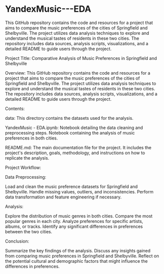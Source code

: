 # YandexMusic---EDA

This GitHub repository contains the code and resources for a project that aims to compare the music preferences of the cities of Springfield and Shelbyville. The project utilizes data analysis techniques to explore and understand the musical tastes of residents in these two cities. The repository includes data sources, analysis scripts, visualizations, and a detailed README to guide users through the project.


Project Title: Comparative Analysis of Music Preferences in Springfield and Shelbyville

Overview:
This GitHub repository contains the code and resources for a project that aims to compare the music preferences of the cities of Springfield and Shelbyville. The project utilizes data analysis techniques to explore and understand the musical tastes of residents in these two cities. The repository includes data sources, analysis scripts, visualizations, and a detailed README to guide users through the project.

Contents:

data: This directory contains the datasets used for the analysis.

YandexMusic - EDA.ipynb: Notebook detailing the data cleaning and preprocessing steps. Notebook containing the analysis of music preferences in both cities.

README.md: The main documentation file for the project. It includes the project's description, goals, methodology, and instructions on how to replicate the analysis.

Project Workflow:

Data Preprocessing:

Load and clean the music preference datasets for Springfield and Shelbyville.
Handle missing values, outliers, and inconsistencies.
Perform data transformation and feature engineering if necessary.

Analysis:

Explore the distribution of music genres in both cities.
Compare the most popular genres in each city.
Analyze preferences for specific artists, albums, or tracks.
Identify any significant differences in preferences between the two cities.

Conclusion:

Summarize the key findings of the analysis.
Discuss any insights gained from comparing music preferences in Springfield and Shelbyville.
Reflect on the potential cultural and demographic factors that might influence the differences in preferences.
